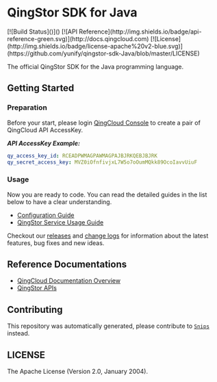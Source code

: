 # QingStor SDK for Java

<span style="display: inline-block">
[![Build Status]()]()
[![API Reference](http://img.shields.io/badge/api-reference-green.svg)](http://docs.qingcloud.com)
[![License](http://img.shields.io/badge/license-apache%20v2-blue.svg)](https://github.com/yunify/qingstor-sdk-Java/blob/master/LICENSE)
</span>

The official QingStor SDK for the Java programming language.

## Getting Started

### Preparation

Before your start, please login [QingCloud Console](https://console.qingcloud.com/access_keys/) to create a pair of QingCloud API AccessKey.

___API AccessKey Example:___

``` yaml
qy_access_key_id: RCEADPWMAGPAWMAGPAJBJRKQEBJBJRK
qy_secret_access_key: MVZ0iOfnfivjxL7W5o7oOumMQkk89OcoIavvUiuF
```

### Usage

Now you are ready to code. You can read the detailed guides in the list below to have a clear understanding.

- [Configuration Guide](docs/configuration.md)
- [QingStor Service Usage Guide](docs/qingstor_service_usage.md)

Checkout our [releases](https://github.com/yunify/qingstor-sdk-java/releases) and [change logs](https://github.com/yunify/qingstor-sdk-java/blob/master/CHANGELOGS) for information about the latest features, bug fixes and new ideas.

## Reference Documentations

- [QingCloud Documentation Overview](https://docs.qingcloud.com)
- [QingStor APIs](https://docs.qingcloud.com/qingstor/api/index.html)

## Contributing

This repository was automatically generated, please contribute to [`Snips`](https://github.com/yunify/snips) instead.

## LICENSE

The Apache License (Version 2.0, January 2004).
